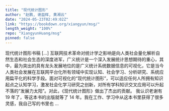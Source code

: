 ```yaml
---
title: "现代统计图形"
author: "赵鹏, 谢益辉, 黄湘云"
date: "2024-05-23T02:49:02Z"
link: "https://bookdown.org/xiangyun/msg/"
length_weight: "100%"
repo: "XiangyunHuang/msg"
pinned: false
---
```


现代统计图形书稿 [...] 互联网技术革命对统计学之影响是向人类社会量化解析自然生态和社会生态的深度进军，广义统计是一个深入发展统计思想期待的重心，其中，最为突出的具有龙头发展地位的是广义统计系统数据信息的可视化，它是当今人类社会发展在互联网平台化所有领域中实现认知、社会学习、分析研究、系统应用扁平化的科学手段。面对可视化的“现代统计图形”，可以适应任何人所拥有知识起点之认知学习，激发社会化学习研究之创新，对所有学科知识交叉应用可以升起不落的“发展力太阳”。对此，《现代统计图形》做出了杰出的贡献。 我认识老谢有 19 年了，等这本书的出版就等了 14 年。我在工作、学习中从这本书里获得了很多灵感，我自己写的书里也 ...
